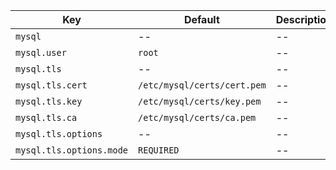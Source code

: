 | Key | Default | Descriptions |
| --- | ------- | ----------- |
| `mysql` | -- | -- |
| `mysql.user` | `root` | -- |
| `mysql.tls` | -- | -- |
| `mysql.tls.cert` | `/etc/mysql/certs/cert.pem` | -- |
| `mysql.tls.key` | `/etc/mysql/certs/key.pem` | -- |
| `mysql.tls.ca` | `/etc/mysql/certs/ca.pem` | -- |
| `mysql.tls.options` | -- | -- |
| `mysql.tls.options.mode` | `REQUIRED` | -- |
